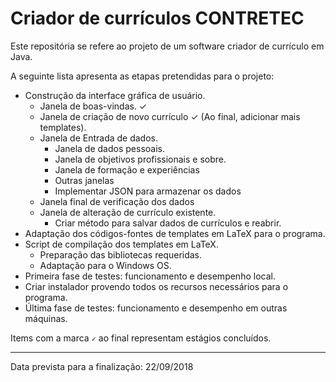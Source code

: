 # Criador de currículos CONTRETEC

Este repositória se refere ao projeto de um software criador de currículo em Java.


A seguinte lista apresenta as etapas pretendidas para o projeto:

* Construção da interface gráfica de usuário.
  - Janela de boas-vindas. &#10003;
  - Janela de criação de novo currículo &#10003; (Ao final, adicionar mais templates).
  - Janela de Entrada de dados.
    - Janela de dados pessoais.
    - Janela de objetivos profissionais e sobre.
    - Janela de formação e experiências
    - Outras janelas
    - Implementar JSON para armazenar os dados
  - Janela final de verificação dos dados
  - Janela de alteração de currículo existente.
    - Criar método para salvar dados de currículos e reabrir.
* Adaptação dos códigos-fontes de templates em LaTeX para o programa.
* Script de compilação dos templates em LaTeX.
  - Preparação das bibliotecas requeridas.
  - Adaptação para o Windows OS.
* Primeira fase de testes: funcionamento e desempenho local.
* Criar instalador provendo todos os recursos necessários para o programa.
* Última fase de testes: funcionamento e desempenho em outras máquinas.

Items com a marca <code>&#10003;</code> ao final representam estágios concluídos.

<hr />
Data prevista para a finalização: 22/09/2018
